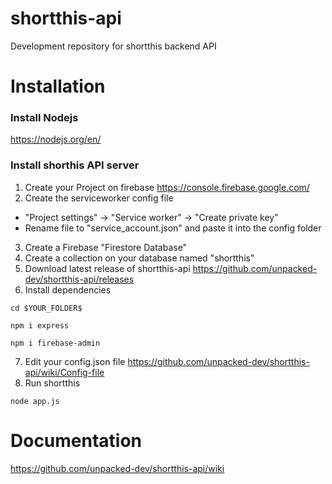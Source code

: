 # shortthis-api
Development repository for shortthis backend API

# Installation
### Install Nodejs
https://nodejs.org/en/

### Install shorthis API server
1. Create your Project on firebase https://console.firebase.google.com/
2. Create the serviceworker config file <br>
- "Project settings" -> "Service worker" -> "Create private key" <br>
- Rename file to "service_account.json" and paste it into the config folder
3. Create a Firebase "Firestore Database"
4. Create a collection on your database named "shortthis"
5. Download latest release of shortthis-api https://github.com/unpacked-dev/shortthis-api/releases
6. Install dependencies <br>
```
cd $YOUR_FOLDER$
```
```
npm i express
```
```
npm i firebase-admin
```
7. Edit your config.json file https://github.com/unpacked-dev/shortthis-api/wiki/Config-file
8. Run shortthis <br>
```
node app.js
```

# Documentation
https://github.com/unpacked-dev/shortthis-api/wiki
